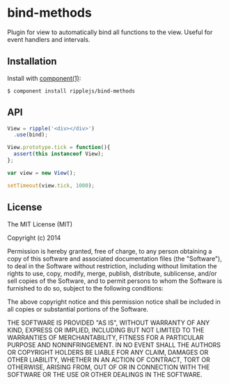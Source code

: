 
# bind-methods

  Plugin for view to automatically bind all functions to the view.
  Useful for event handlers and intervals.

## Installation

  Install with [component(1)](http://component.io):

    $ component install ripplejs/bind-methods

## API

```js
View = ripple('<div></div>')
  .use(bind);

View.prototype.tick = function(){
  assert(this instanceof View);
};

var view = new View();

setTimeout(view.tick, 1000);
```

## License

  The MIT License (MIT)

  Copyright (c) 2014 <copyright holders>

  Permission is hereby granted, free of charge, to any person obtaining a copy
  of this software and associated documentation files (the "Software"), to deal
  in the Software without restriction, including without limitation the rights
  to use, copy, modify, merge, publish, distribute, sublicense, and/or sell
  copies of the Software, and to permit persons to whom the Software is
  furnished to do so, subject to the following conditions:

  The above copyright notice and this permission notice shall be included in
  all copies or substantial portions of the Software.

  THE SOFTWARE IS PROVIDED "AS IS", WITHOUT WARRANTY OF ANY KIND, EXPRESS OR
  IMPLIED, INCLUDING BUT NOT LIMITED TO THE WARRANTIES OF MERCHANTABILITY,
  FITNESS FOR A PARTICULAR PURPOSE AND NONINFRINGEMENT. IN NO EVENT SHALL THE
  AUTHORS OR COPYRIGHT HOLDERS BE LIABLE FOR ANY CLAIM, DAMAGES OR OTHER
  LIABILITY, WHETHER IN AN ACTION OF CONTRACT, TORT OR OTHERWISE, ARISING FROM,
  OUT OF OR IN CONNECTION WITH THE SOFTWARE OR THE USE OR OTHER DEALINGS IN
  THE SOFTWARE.